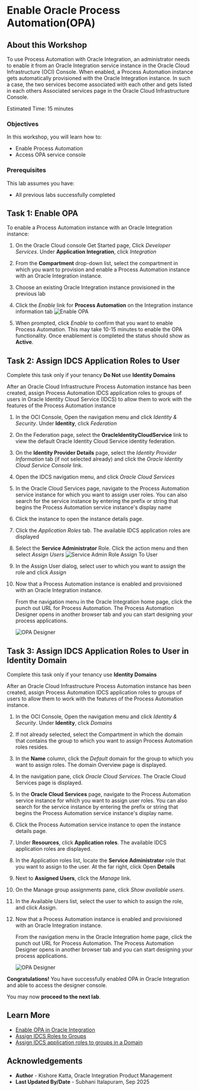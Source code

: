 # Enable Oracle Process Automation(OPA)

## About this Workshop

To use Process Automation with Oracle Integration, an administrator needs to enable it from an Oracle Integration service instance in the Oracle Cloud Infrastructure (OCI) Console. When enabled, a Process Automation instance gets automatically provisioned with the Oracle Integration instance. In such a case, the two services become associated with each other and gets listed in each others Associated services page in the Oracle Cloud Infrastructure Console.

Estimated Time: 15 minutes

### Objectives

In this workshop, you will learn how to:
* Enable Process Automation
* Access OPA service console

### Prerequisites

This lab assumes you have:

* All previous labs successfully completed

## Task 1: Enable OPA

To enable a Process Automation instance with an Oracle Integration instance:

1.  On the Oracle Cloud console Get Started page, Click *Developer Services*. Under **Application Integration**, click *Integration*

2.  From the **Compartment** drop-down list, select the compartment in which you want to provision and enable a Process Automation instance with an Oracle Integration instance.

3.  Choose an existing Oracle Integration instance provisioned in the previous lab

4.  Click the *Enable* link for **Process Automation** on the Integration instance information tab
![Enable OPA](images/opa-enable.png)

5.  When prompted, click *Enable* to confirm that you want to enable Process Automation. This may take 10-15 minutes to enable the OPA functionality. Once enablement is completed the status should show as **Active**.

## Task 2: Assign IDCS Application Roles to User
Complete this task only if your tenancy **Do Not** use **Identity Domains**

After an Oracle Cloud Infrastructure Process Automation instance has been created, assign Process Automation IDCS application roles to groups of users in Oracle Identity Cloud Service (IDCS) to allow them to work with the features of the Process Automation instance

1.  In the OCI Console, Open the navigation menu and click *Identity & Security*. Under **Identity**, click *Federation*

2.  On the Federation page, select the **OracleIdentityCloudService** link to view the default Oracle Identity Cloud Service identity federation.

3.  On the **Identity Provider Details** page, select the *Identity Provider Information* tab (if not selected already) and click the *Oracle Identity Cloud Service Console* link.

4.  Open the IDCS navigation menu, and click *Oracle Cloud Services*

5.  In the Oracle Cloud Services page, navigate to the Process Automation service instance for which you want to assign user roles. You can also search for the service instance by entering the prefix or string that begins the Process Automation service instance's display name

6.  Click the instance to open the instance details page.

7.  Click the *Application Roles* tab. The available IDCS application roles are displayed

8.  Select the **Service Administrator** Role. Click the action menu and then select *Assign Users*
![Service Admin Role Assign To User](images/service-admin-idcs.png)

9.  In the Assign User dialog, select user to which you want to assign the role and click *Assign*

10. Now that a Process Automation instance is enabled and provisioned with an Oracle Integration instance.

    From the navigation menu in the Oracle Integration home page, click the punch out URL for Process Automation. The Process Automation Designer opens in another browser tab and you can start designing your process applications.

    ![OPA Designer](images/opa-designer.png)

## Task 3: Assign IDCS Application Roles to User in Identity Domain
Complete this task only if your tenancy use **Identity Domains**

After an Oracle Cloud Infrastructure Process Automation instance has been created, assign Process Automation IDCS application roles to groups of users to allow them to work with the features of the Process Automation instance.

1.  In the OCI Console, Open the navigation menu and click *Identity & Security*. Under **Identity**, click *Domains*

2.  If not already selected, select the Compartment in which the domain that contains the group to which you want to assign Process Automation roles resides.

3.  In the **Name** column, click the *Default* domain for the group to which you want to assign roles.
The domain Overview page is displayed.

4.  In the navigation pane, click *Oracle Cloud Services*.
The Oracle Cloud Services page is displayed.

5.  In the **Oracle Cloud Services** page, navigate to the Process Automation service instance for which you want to assign user roles.
You can also search for the service instance by entering the prefix or string that begins the Process Automation service instance's display name.

6.  Click the Process Automation service instance to open the instance details page.

7.  Under **Resources**, click **Application roles**.
The available IDCS application roles are displayed.

8.  In the Application roles list, locate the **Service Administrator** role that you want to assign to the user. At the far right, click Open **Details**

9.  Next to **Assigned Users**, click the *Manage* link.

10. On the Manage group assignments pane, click *Show available users*.

11. In the Available Users list, select the user to which to assign the role, and click *Assign*.

12. Now that a Process Automation instance is enabled and provisioned with an Oracle Integration instance.

    From the navigation menu in the Oracle Integration home page, click the punch out URL for Process Automation. The Process Automation Designer opens in another browser tab and you can start designing your process applications.

    ![OPA Designer](images/opa-designer.png)


**Congratulations!** You have successfully enabled OPA in Oracle Integration and able to access the designer console.

You may now **proceed to the next lab**.

## Learn More

* [Enable OPA in Oracle Integration](https://docs.oracle.com/en/cloud/paas/process-automation/admin-process-automation/enable-process-automation-oracle-integration-3.html)
* [Assign IDCS Roles to Groups](https://docs.oracle.com/en/cloud/paas/process-automation/admin-process-automation/assign-idcs-application-roles-groups.html)
* [Assign IDCS application roles to groups in a Domain](https://docs.oracle.com/en/cloud/paas/process-automation/admin-process-automation/assign-idcs-application-roles-groups-identity-domain.html)

## Acknowledgements
* **Author** - Kishore Katta, Oracle Integration Product Management
* **Last Updated By/Date** - Subhani Italapuram, Sep 2025
